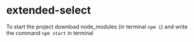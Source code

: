 # extended-select
To start the project download node_modules (in terminal `npm i`) and write the command `npm start` in terminal
